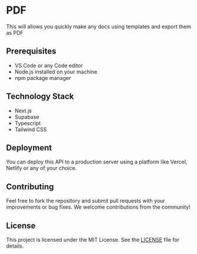 # PDF

This will allows you quickly make any docs using templates and export them as PDF

## Prerequisites

- VS Code or any Code editor
- Node.js installed on your machine
- npm package manager

## Technology Stack

- Next.js
- Supabase
- Typescript
- Tailwind CSS

## Deployment

You can deploy this API to a production server using a platform like Vercel, Netlify or any of your choice.

## Contributing

Feel free to fork the repository and submit pull requests with your improvements or bug fixes. We welcome contributions from the community!

## License

This project is licensed under the MIT License. See the [LICENSE](LICENSE) file for details.
